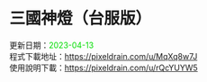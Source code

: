 # 三國神燈（台服版）
更新日期：<font color="#00dd00">2023-04-13</font><br>
程式下載地址：https://pixeldrain.com/u/MqXq8w7J <br>
使用說明下載：https://pixeldrain.com/u/rQcYUYW5 <br>
